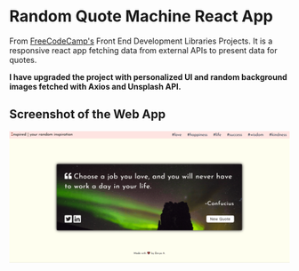 # Random Quote Machine React App

From [FreeCodeCamp's](https://www.freecodecamp.org/learn/front-end-libraries/front-end-libraries-projects/build-a-random-quote-machine) Front End Development Libraries Projects. It is a responsive react app fetching data from external APIs to present data for quotes.

**I have upgraded the project with personalized UI and random background images fetched with Axios and Unsplash API.**

## Screenshot of the Web App

![](src/quote-machine.gif)
